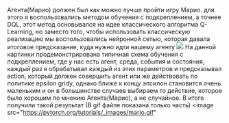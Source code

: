 Агента(Марио) должен был как можно лучше пройти игру Марио. для этого я воспользовались методом обучения с подкреплением, а точнее DQL, этот метод основывался на идее классического алгоритма Q-Learning, но заместо того, чтобы использовать классическую реализацию мы воспользовались нейронной сетью, которая давала итоговое предсказание, куда нужно идти нашему агенту
<image src="https://cdn-images-1.medium.com/max/2000/0*GMqQsPIWLFukSeAC.png"></image>
На данной картинки продемонстрирована типичная схема обучения с подкреплением, где у нас есть агент, среда, события и состояния, каждый раз я обрабатывал каждый из этих параметров и предсказывал action, который должен совершить агент или же действовать по политике epsilon gridy, однако ближе к концу эпсилон становится очень маленьким и он в большинстве случаев выбираем то действие, которое было хорошим по мнению Агента(Марио), а не случайное. В итоге получили такой результат (В gif файле показана только часть)
<image src="https://pytorch.org/tutorials/_images/mario.gif"
